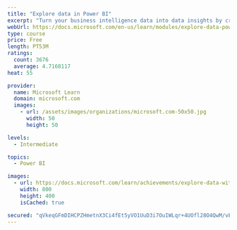 ```yaml
---
title: "Explore data in Power BI"
excerpt: "Turn your business intelligence data into data insights by creating and configuring Power BI dashboards."
webUrl: https://docs.microsoft.com/en-us/learn/modules/explore-data-power-bi/
type: course
price: Free
length: PT53M
ratings:
  count: 3676
  average: 4.7168117
heat: 55

provider:
  name: Microsoft Learn
  domain: microsoft.com
  images:
    - url: /assets/images/organizations/microsoft.com-50x50.jpg
      width: 50
      height: 50

levels:
  - Intermediate

topics:
  - Power BI

images:
  - url: https://docs.microsoft.com/learn/achievements/explore-data-with-power-bi-desktop-social.png
    width: 800
    height: 400
    isCached: true

secured: "qVkeqGFmDIHCPZHmetnX3Ci4fEt5yVO1UuD3i7OuIWLqr+4UOfl28O4QwM/vEbrJO13Jrwx0Wu0X9NZZn1+WpsCza+UwkRN0TqX5qHIPaWNb/OZUMwX4qo+h6aLILXNGizIr5oWR5NrqNTHkNFWW47tK3bXmBXtCppf4O6wwM9d4t2PsgOIzf2fAwwNlxTh2RpDOmmobHBiSo8xjQxGNF17knF9dATmltDgNPzV4GobtJG5iLd3PbhNh8h79w+7HMGKJ9eUM/gJZn3z04DjhY72k8lYzbT2NjrMHVr59rC5i+KE4JNLMnYW9rtDLKMB8k71WoImAgrPC4N1X1Jk+IX8WqY38AGP3udd9DmIrkCGv3y0mH43B0qtr8+a/+a9wyL7MSItlJNJWyzBJjIKahlHLLZgpHI+9XvW+vmfXG+8=;txo6cY152hrBquMHvZrapw=="
---
```



